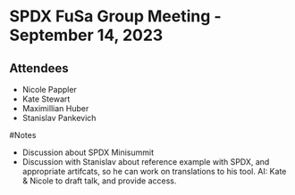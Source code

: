 # SPDX FuSa Group Meeting - September 14, 2023
## Attendees
* Nicole Pappler
* Kate Stewart
* Maximillian Huber
* Stanislav Pankevich

#Notes
* Discussion about SPDX Minisummit
* Discussion with Stanislav about reference example with SPDX, and appropriate artifcats, so he can work on translations to his tool.   AI:  Kate & Nicole to draft talk, and provide access.
